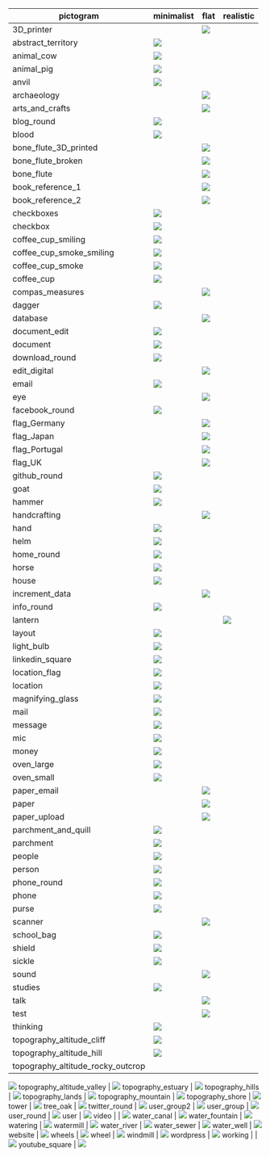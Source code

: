 pictogram | minimalist | flat | realistic |
|----|-----|----|----|
3D_printer | | ![](/pictos/3D_printer.svg)
abstract_territory | ![](/pictos/abstract_territory.svg)
animal_cow | ![](/pictos/animal_cow.svg)
animal_pig | ![](/pictos/animal_pig.svg)
anvil | ![](/pictos/anvil.svg)
archaeology | | ![](/pictos/archaeology.svg)
arts_and_crafts | | ![](/pictos/arts_and_crafts.svg)
blog_round | ![](/pictos/blog_round.svg)
blood | ![](/pictos/blood.svg)
bone_flute_3D_printed | | ![](/pictos/bone_flute_3D_printed.svg)
bone_flute_broken | | ![](/pictos/bone_flute_broken.svg)
bone_flute | | ![](/pictos/bone_flute.svg)
book_reference_1 | | ![](/pictos/book_reference_1.svg)
book_reference_2 | | ![](/pictos/book_reference_2.svg)
checkboxes | ![](/pictos/checkboxes.svg)
checkbox | ![](/pictos/checkbox.svg)
coffee_cup_smiling | ![](/pictos/coffee_cup_smiling.svg)
coffee_cup_smoke_smiling | ![](/pictos/coffee_cup_smoke_smiling.svg)
coffee_cup_smoke | ![](/pictos/coffee_cup_smoke.svg)
coffee_cup | ![](/pictos/coffee_cup.svg)
compas_measures | | ![](/pictos/compas_measures.svg)
dagger | ![](/pictos/dagger.svg)
database | | ![](/pictos/database.svg)
document_edit | ![](/pictos/document_edit.svg)
document | ![](/pictos/document.svg)
download_round | ![](/pictos/download_round.svg)
edit_digital | | ![](/pictos/edit_digital.svg)
email | ![](/pictos/email.svg)
eye | | ![](/pictos/eye.svg)
facebook_round | ![](/pictos/facebook_round.svg)
flag_Germany | | ![](/pictos/flag_Germany.svg)
flag_Japan | | ![](/pictos/flag_Japan.svg)
flag_Portugal | | ![](/pictos/flag_Portugal.svg)
flag_UK | | ![](/pictos/flag_UK.svg)
github_round | ![](/pictos/github_round.svg)
goat | ![](/pictos/goat.svg)
hammer | ![](/pictos/hammer.svg)
handcrafting | | ![](/pictos/handcrafting.svg)
hand | ![](/pictos/hand.svg)
helm | ![](/pictos/helm.svg)
home_round | ![](/pictos/home_round.svg)
horse | ![](/pictos/horse.svg)
house | ![](/pictos/house.svg)
increment_data | | ![](/pictos/increment_data.svg)
info_round | ![](/pictos/info_round.svg)
lantern | | | ![](/pictos/lantern.svg)
layout | ![](/pictos/layout.svg)
light_bulb | ![](/pictos/light_bulb.svg)
linkedin_square | ![](/pictos/linkedin_square.svg)
location_flag | ![](/pictos/location_flag.svg)
location | ![](/pictos/location.svg)
magnifying_glass | ![](/pictos/magnifying_glass.svg)
mail | ![](/pictos/mail.svg)
message | ![](/pictos/message.svg)
mic | ![](/pictos/mic.svg)
money | ![](/pictos/money.svg)
oven_large | ![](/pictos/oven_large.svg)
oven_small | ![](/pictos/oven_small.svg)
paper_email | | ![](/pictos/paper_email.svg)
paper | | ![](/pictos/paper.svg)
paper_upload | | ![](/pictos/paper_upload.svg)
parchment_and_quill | ![](/pictos/parchment_and_quill.svg)
parchment | ![](/pictos/parchment.svg)
people | ![](/pictos/people.svg)
person | ![](/pictos/person.svg)
phone_round | ![](/pictos/phone_round.svg)
phone | ![](/pictos/phone.svg)
purse | ![](/pictos/purse.svg)
scanner | | ![](/pictos/scanner.svg)
school_bag | ![](/pictos/school_bag.svg)
shield | ![](/pictos/shield.svg)
sickle | ![](/pictos/sickle.svg)
sound | | ![](/pictos/sound.svg)
studies | ![](/pictos/studies.svg)
talk | | ![](/pictos/talk.svg)
test | | ![](/pictos/test.svg)
thinking | ![](/pictos/thinking.svg)
topography_altitude_cliff | ![](/pictos/topography_altitude_cliff.svg)
topography_altitude_hill | ![](/pictos/topography_altitude_hill.svg)
topography_altitude_rocky_outcrop |
![](/pictos/topography_altitude_rocky_outcrop.svg)
topography_altitude_valley | ![](/pictos/topography_altitude_valley.svg)
topography_estuary | ![](/pictos/topography_estuary.svg)
topography_hills | ![](/pictos/topography_hills.svg)
topography_lands | ![](/pictos/topography_lands.svg)
topography_mountain | ![](/pictos/topography_mountain.svg)
topography_shore | ![](/pictos/topography_shore.svg)
tower | ![](/pictos/tower.svg)
tree_oak | ![](/pictos/tree_oak.svg)
twitter_round | ![](/pictos/twitter_round.svg)
user_group2 | ![](/pictos/user_group2.svg)
user_group | ![](/pictos/user_group.svg)
user_round | ![](/pictos/user_round.svg)
user | ![](/pictos/user.svg)
video | | ![](/pictos/video.svg)
water_canal | ![](/pictos/water_canal.svg)
water_fountain | ![](/pictos/water_fountain.svg)
watering | ![](/pictos/watering.svg)
watermill | ![](/pictos/watermill.svg)
water_river | ![](/pictos/water_river.svg)
water_sewer | ![](/pictos/water_sewer.svg)
water_well | ![](/pictos/water_well.svg)
website | ![](/pictos/website.svg)
wheels | ![](/pictos/wheels.svg)
wheel | ![](/pictos/wheel.svg)
windmill | ![](/pictos/windmill.svg)
wordpress | ![](/pictos/wordpress.svg)
working | | ![](/pictos/working.svg)
youtube_square | ![](/pictos/youtube_square.svg)
